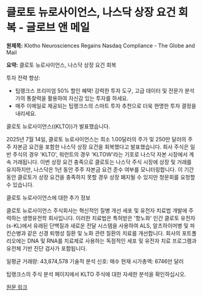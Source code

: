 # 클로토 뉴로사이언스, 나스닥 상장 요건 회복 - 글로브 앤 메일

**원제목:** Klotho Neurosciences Regains Nasdaq Compliance - The Globe and Mail

**요약:** 클로토 뉴로사이언스, 나스닥 상장 요건 회복

투자 전략 향상:

- 팁랭크스 프리미엄 50% 할인 혜택! 강력한 투자 도구, 고급 데이터 및 전문가 분석가의 통찰력을 활용하여 자신감 있는 투자를 하세요.
- 매주 이메일로 제공되는 팁랭크스의 스마트 투자 추천으로 더욱 현명한 투자 결정을 내리세요.

클로토 뉴로사이언스((KLTO))가 발표했습니다.

2025년 7월 14일, 클로토 뉴로사이언스는 최소 1.00달러의 주가 및 250만 달러의 주주 자본금 요건을 포함한 나스닥 상장 요건을 회복했다고 발표했습니다.  회사 주식은 일반 주식의 경우 'KLTO', 워런트의 경우 'KLTOW'라는 기호로 나스닥 자본 시장에서 계속 거래됩니다. 이번 상장 요건 충족으로 클로토는 나스닥 주식 시장에 상장 및 거래를 유지하지만, 나스닥은 1년 동안 주주 자본금 요건 준수 여부를 모니터링합니다. 이 기간 동안 클로토가 상장 요건을 충족하지 못할 경우 상장 폐지될 수 있지만 청문회를 요청할 수 있습니다.

클로토 뉴로사이언스에 대한 추가 정보

클로토 뉴로사이언스 주식회사는 혁신적인 질병 개선 세포 및 유전자 치료법 개발에 주력하는 생명유전학 회사입니다. 이러한 치료법은 특허받은 '항노화' 인간 클로토 유전자(s-KL)에서 유래된 단백질과 새로운 전달 시스템을 사용하여 ALS, 알츠하이머병 및 파킨슨병과 같은 신경 퇴행성 질환 및 노화 관련 질환의 치료를 개선합니다. 회사의 포트폴리오에는 DNA 및 RNA를 치료제로 사용하는 독점적인 세포 및 유전자 치료 프로그램과 유전체 기반 진단 검사가 포함됩니다.

일평균 거래량: 43,874,578
기술적 분석 신호: 매수
현재 시가총액: 6746만 달러

팁랭크스의 주식 분석 페이지에서 KLTO 주식에 대한 자세한 분석을 확인하십시오.

[원문 링크](https://www.theglobeandmail.com/investing/markets/stocks/KLTO-Q/pressreleases/33516900/klotho-neurosciences-regains-nasdaq-compliance/)

